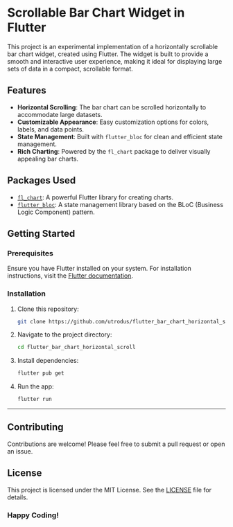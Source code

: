
# Scrollable Bar Chart Widget in Flutter  

This project is an experimental implementation of a horizontally scrollable bar chart widget, created using Flutter. The widget is built to provide a smooth and interactive user experience, making it ideal for displaying large sets of data in a compact, scrollable format.  

## Features  
- **Horizontal Scrolling**: The bar chart can be scrolled horizontally to accommodate large datasets.  
- **Customizable Appearance**: Easy customization options for colors, labels, and data points.  
- **State Management**: Built with `flutter_bloc` for clean and efficient state management.  
- **Rich Charting**: Powered by the `fl_chart` package to deliver visually appealing bar charts.  


## Packages Used  
- [`fl_chart`](https://pub.dev/packages/fl_chart): A powerful Flutter library for creating charts.  
- [`flutter_bloc`](https://pub.dev/packages/flutter_bloc): A state management library based on the BLoC (Business Logic Component) pattern.  


## Getting Started  

### Prerequisites  
Ensure you have Flutter installed on your system. For installation instructions, visit the [Flutter documentation](https://docs.flutter.dev/get-started/install).  

### Installation  

1. Clone this repository:  
   ```bash  
   git clone https://github.com/utrodus/flutter_bar_chart_horizontal_scroll.git  
   ```  

2. Navigate to the project directory:  
   ```bash  
   cd flutter_bar_chart_horizontal_scroll
   ```  

3. Install dependencies:  
   ```bash  
   flutter pub get  
   ```  

4. Run the app:  
   ```bash  
   flutter run  
   ```

   
---


## Contributing  
Contributions are welcome! Please feel free to submit a pull request or open an issue.  

## License  
This project is licensed under the MIT License. See the [LICENSE](LICENSE) file for details.  



### Happy Coding!  
